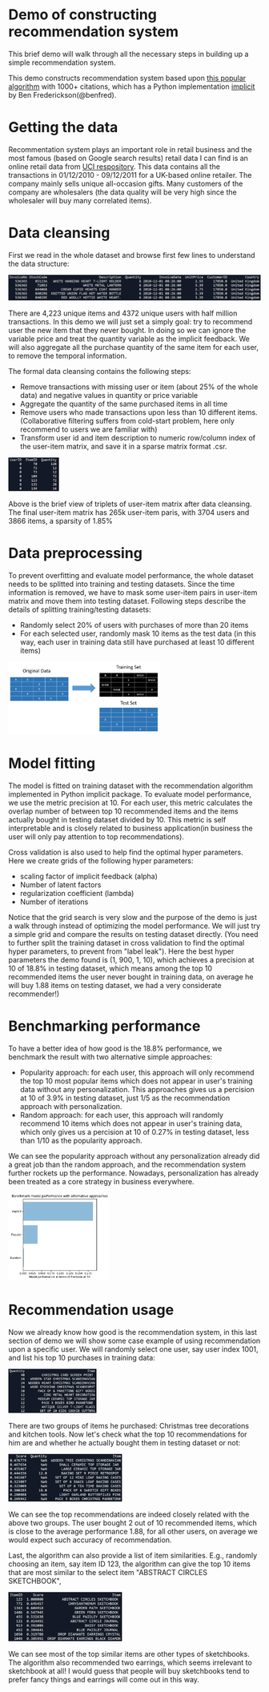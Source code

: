 # Demo of constructing recommendation system

This brief demo will walk through all the necessary steps in building up a simple recommendation system. 

This demo constructs recommendation system based upon [this popular algorithm](http://yifanhu.net/PUB/cf.pdf) with 1000+ citations, which has a Python implementation [implicit](http://implicit.readthedocs.io/en/latest/) by Ben Frederickson(@benfred).

# Getting the data

Recommentation system plays an important role in retail business and the most famous (based on Google search results) retail data I can find is an online retail data from [UCI respository](http://archive.ics.uci.edu/ml/datasets/Online+Retail). This data contains all the transactions in 01/12/2010 - 09/12/2011 for a UK-based online retailer. The company mainly sells unique all-occasion gifts. Many customers of the company are wholesalers (the data quality will be very high since the wholesaler will buy many correlated items).

# Data cleansing

First we read in the whole dataset and browse first few lines to understand the data structure:

![browsing data](/pic/data.png)

There are 4,223 unique items and 4372 unique users with half million transactions. In this demo we will just set a simply goal: try to recommend user the new item that they never bought. In doing so we can ignore the variable price and treat the quantity variable as the implicit feedback. We will also aggregate all the purchase quantity of the same item for each user, to remove the temporal information.

The formal data cleansing contains the following steps:
* Remove transactions with missing user or item (about 25% of the whole data) and negative values in quantity or price variable
* Aggregate the quantity of the same purchased items in all time
* Remove users who made transactions upon less than 10 different items. (Collaborative filtering suffers from cold-start problem, here only recommend to users we are familiar with)
* Transform user id and item description to numeric row/column index of the user-item matrix, and save it in a sparse matrix format .csr.

<img src="/pic/triplets.png" width="20%">

Above is the brief view of triplets of user-item matrix after data cleansing. The final user-item matrix has 265k user-item paris, with 3704 users and 3866 items, a sparsity of 1.85%

# Data preprocessing

To prevent overfitting and evaluate model performance, the whole dataset needs to be splitted into training and testing datasets. Since the time information is removed, we have to mask some user-item pairs in user-item matrix and move them into testing dataset. Following steps describe the details of splitting training/testing datasets:
* Randomly select 20% of users with purchases of more than 20 items
* For each selected user, randomly mask 10 items as the test data (in this way, each user in training data still have purchased at least 10 different items)

<img src="/pic/split.PNG" width="60%">

# Model fitting

The model is fitted on training dataset with the recommendation algorithm implemented in Python implicit package. To evaluate model performance, we use the metric precision at 10. For each user, this metric calculates the overlap number of between top 10 recommended items and the items actually bought in testing dataset divided by 10. This metric is self interpretable and is closely related to business application(in business the user will only pay attention to top recommendations).

Cross validation is also used to help find the optimal hyper parameters. Here we create grids of the following hyper parameters:
* scaling factor of implicit feedback (alpha)
* Number of latent factors
* regularization coefficient (lambda)
* Number of iterations

Notice that the grid search is very slow and the purpose of the demo is just a walk through instead of optimizing the model performance. We will just try a simple grid and compare the results on testing dataset directly. (You need to further split the training dataset in cross validation to find the optimal hyper parameters, to prevent from "label leak"). Here the best hyper parameters the demo found is (1, 900, 1, 10), which achieves a precision at 10 of 18.8% in testing dataset, which means among the top 10 recommended items the user never bought in training data, on average he will buy 1.88 items on testing dataset, we had a very considerate recommender!)

# Benchmarking performance

To have a better idea of how good is the 18.8% performance, we benchmark the result with two alternative simple approaches:
* Popularity approach: for each user, this approach will only recommend the top 10 most popular items which does not appear in user's training data without any personalization. This approaches gives us a percision at 10 of 3.9% in testing dataset, just 1/5 as the recommendation approach with personalization.
* Random approach: for each user, this approach will randomly recommend 10 items which does not appear in user's training data, which only gives us a percision at 10 of 0.27% in testing dataset, less than 1/10 as the popularity approach.

We can see the popularity approach without any personalization already did a great job than the random approach, and the recommendation system further rockets up the performance. Nowadays, personalization has already been treated as a core strategy in business everywhere.

<img src="/pic/barplot.png" width="40%">

# Recommendation usage

Now we already know how good is the recommendation system, in this last section of demo we will show some case example of using recommendation upon a specific user. We will randomly select one user, say user index 1001, and list his top 10 purchases in training data:

<img src="/pic/item_training.png" width="35%">

There are two groups of items he purchased: Christmas tree decorations and kitchen tools. Now let's check what the top 10 recommendations for him are and whether he actually bought them in testing dataset or not:

<img src="/pic/item_testing.png" width="45%">

We can see the top recommendations are indeed closely related with the above two groups. The user bought 2 out of 10 recommended items, which is close to the average performance 1.88, for all other users, on average we would expect such accuracy of recommendation.

Last, the algorithm can also provide a list of item similarities. E.g., randomly choosing an item, say item ID 123, the algorithm can give the top 10 items that are most similar to the select item "ABSTRACT CIRCLES SKETCHBOOK",

<img src="/pic/similar_item.png" width="45%">

We can see most of the top similar items are other types of sketchbooks. The algorithm also recommended two earrings, which seems irrelevant to sketchbook at all! I would guess that people will buy sketchbooks tend to prefer fancy things and earrings will come out in this way. 
